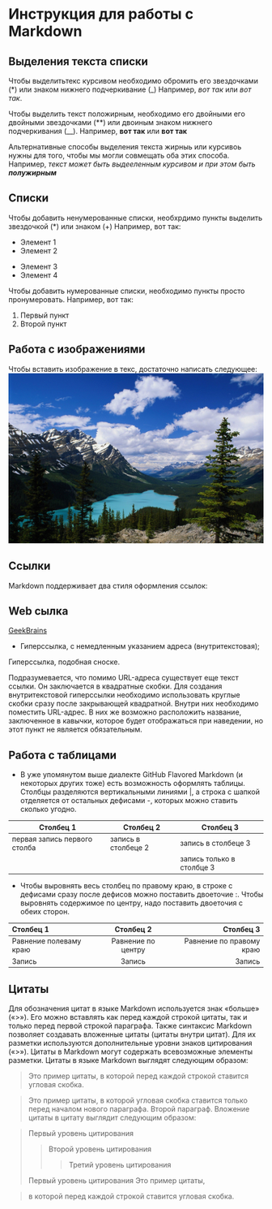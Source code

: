 # Инструкция для работы с Markdown

## Выделения текста списки
Чтобы выделитьтекс курсивом необходимо обромить его звездочками (*) или знаком нижнего подчеркивание (_) Например, *вот так* или _вот так_.

Чтобы выделить текст положирным, необходимо его двойными его двойными звездочками (**) или двоиным знаком нижнего подчеркивания (__). Например, **вот так** или __вот так__ 

 
Альтернативные способы выделения текста жирныь или курсивоь нужны для того, чтобы мы могли совмещать оба этих способа. Например, _текст может быть выдееленным курсивом и при этом быть **полужирным**_
## Списки

Чтобы добавить ненумерованные списки, необхрдимо пункты выделить звездочкой (*) или знаком (+) Например, вот  так:
* Элемент 1 
* Элемент 2
+ Элемент 3
+ Элемент 4

Чтобы добавить нумерованные списки, необходимо пункты просто пронумеровать. Например, вот так: 
1. Первый пункт
2. Второй пункт 


## Работа с изображениями
Чтобы вставить изображение в текс, достаточно написать следующее:
![природа](1667.jpg)

## Ссылки
Markdown поддерживает два стиля оформления ссылок:
 
 ## Web сылка

 [GeekBrains](https://gb.ru/)


+ Гиперссылка, с немедленным указанием адреса (внутритекстовая);

 Гиперссылка, подобная сноске.

Подразумевается, что помимо URL-адреса существует еще текст ссылки. Он заключается в квадратные скобки. Для создания внутритекстовой гиперссылки необходимо использовать круглые скобки сразу после закрывающей квадратной. Внутри них необходимо поместить URL-адрес. В них же возможно расположить название, заключенное в кавычки, которое будет отображаться при наведении, но этот пункт не является обязательным.

## Работа с таблицами 

+ В уже упомянутом выше диалекте GitHub Flavored Markdown (и некоторых других тоже) есть возможность оформлять таблицы. Столбцы разделяются вертикальными линиями |, а строка с шапкой отделяется от остальных дефисами -, которых можно ставить сколько угодно.

|Столбец 1|Столбец 2|Столбец 3|
|-|------|---|
|первая запись первого столба|запись в столбеце 2|запись в столбеце 3|
| | |запись только в столбце 3|


+ Чтобы выровнять весь столбец по правому краю, в строке с дефисами сразу после дефисов можно поставить двоеточие :. Чтобы выровнять содержимое по центру, надо поставить двоеточия с обеих сторон.

|Столбец 1|Столбец 2|Столбец 3|
|:-|:-:|-:|
|Равнение полеваму краю|Равнение по центру|Равнение по правому краю
|Запись|Запись|Запись|

## Цитаты
Для обозначения цитат в языке Markdown используется знак «больше» («>»). Его можно вставлять как перед каждой строкой цитаты, так и только перед первой строкой параграфа. Также синтаксис Markdown позволяет создавать вложенные цитаты (цитаты внутри цитат). Для их разметки используются дополнительные уровни знаков цитирования («>»). Цитаты в Markdown могут содержать всевозможные элементы разметки. Цитаты в языке Markdown выглядят следующим образом:

>Это пример цитаты,
>в которой перед каждой строкой
>ставится угловая скобка.

>Это пример цитаты,
в которой угловая скобка
ставится только перед началом нового параграфа.
>Второй параграф.
Вложение цитаты в цитату выглядит следующим образом:

> Первый уровень цитирования
>> Второй уровень цитирования
>>> Третий уровень цитирования
>
>Первый уровень цитирования
>Это пример цитаты,

>в которой перед каждой строкой
>ставится угловая скобка.
